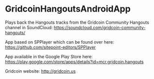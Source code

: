 # GridcoinHangoutsAndroidApp

Plays back the Hangouts tracks from the Gridcoin Community Hangouts channel in SoundCloud: https://soundcloud.com/gridcoin-community-hangouts/

App based on SPPlayer which can be found over here: https://github.com/sitepoint-editors/SPPlayer

App available in the Google Play Store here: https://play.google.com/store/apps/details?id=mcr.gridcoin.hangouts

Gridcoin website: http://gridcoin.us
